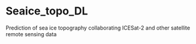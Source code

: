 # Seaice_topo_DL
Prediction of sea ice topography collaborating ICESat-2 and other satellite remote sensing data
